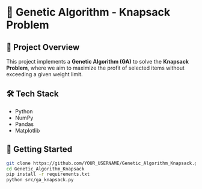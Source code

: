 # 🧬 Genetic Algorithm - Knapsack Problem  

## 📌 Project Overview  
This project implements a **Genetic Algorithm (GA)** to solve the **Knapsack Problem**, where we aim to maximize the profit of selected items without exceeding a given weight limit.  

## 🛠 Tech Stack  
- Python  
- NumPy  
- Pandas  
- Matplotlib  

## 🚀 Getting Started  
```bash
git clone https://github.com/YOUR_USERNAME/Genetic_Algorithm_Knapsack.git
cd Genetic_Algorithm_Knapsack
pip install -r requirements.txt
python src/ga_knapsack.py
